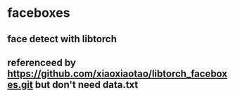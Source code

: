 # faceboxes

## face detect with libtorch
## referenceed by https://github.com/xiaoxiaotao/libtorch_faceboxes.git but don't need data.txt
